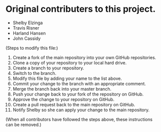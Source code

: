 # Original contributers to this project.

*   Shelby Elzinga
*   Travis Risner
*   Harland Hansen
*   John Cassidy

(Steps to modify this file:)

1.  Create a fork of the main repository into your own GitHub repositories.
2.  Clone a copy of your repository to your local hard drive.
3.  Create a branch to your repository.
4.  Switch to the branch.
5.  Modify this file by adding your name to the list above.
6.  Commit your change to the branch with an appropriate comment.
7.  Merge the branch back into your master branch.
8.  Push your change back to your fork of the repository on GitHub.
9.  Approve the change to your repository on GitHub.
10. Create a pull request back to the main repository on GitHub.
11. Notify Shelby so she can apply your change to the main repository.

(When all contributors have followed the steps above, these
instructions can be removed.)

